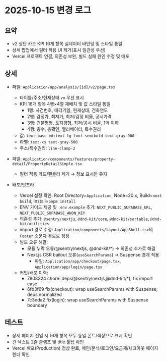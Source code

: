 # 2025-10-15 변경 로그

## 요약

- v2 상단 카드 KPI 16개 항목 실데이터 바인딩 및 스타일 통일
- 상세 팝업에서 필터 적용 UI 제거(표시 일관성 우선)
- Vercel 프로젝트 연결, 의존성 보완, 빌드 실패 원인 수정 및 배포

## 상세

- 파일: `Application/app/analysis/[id]/v2/page.tsx`
  - 타이틀/주소/현재상태 `vm` 우선 표시
  - KPI 16개 항목 4행×4열 재배치 및 값 스타일 통일
    - 1행: 사건번호, 매각기일, 현재상태, 건축연도
    - 2행: 감정가, 최저가, 최저/감정 비율, 공시가격
    - 3행: 건물평형, 토지평형, 최저/공시 비율, 1억 이하
    - 4행: 층수, 층확인, 엘리베이터, 특수권리
  - 값: `text-base md:text-lg font-semibold text-gray-900`
  - 라벨: `text-xs text-gray-500`
  - 주소/특수권리: `line-clamp-2`
- 파일: `Application/components/features/property-detail/PropertyDetailSimple.tsx`

  - 필터 적용 카드/핸들러 제거 → 정보 표시만 유지

- 배포/인프라
  - Vercel 설정 확인: Root Directory=`Application`, Node=20.x, Build=`next build`, Install=`pnpm install`
  - ENV 가이드 제공 및 `.env.example` 추가: `NEXT_PUBLIC_SUPABASE_URL`, `NEXT_PUBLIC_SUPABASE_ANON_KEY`
  - 의존성 추가: `@sentry/nextjs`, `@dnd-kit/core`, `@dnd-kit/sortable`, `@dnd-kit/utilities`
  - import 경로 수정: `Application/components/layout/AppShell.tsx`의 `Footer` 소문자 경로로 정정
  - 빌드 오류 해결:
    - 모듈 누락 오류(@sentry/nextjs, @dnd-kit/\*) → 의존성 추가로 해결
    - Next.js CSR bailout 오류(`useSearchParams`) → Suspense 경계 적용
      - 파일: `Application/app/checkout/page.tsx`, `Application/app/login/page.tsx`
  - 커밋/배포 이력:
    - 7808324 chore: deps(@sentry/nextjs,@dnd-kit/\*); fix import case
    - 6fb3f69 fix(checkout): wrap useSearchParams with Suspense; deps normalized
    - 7c3eda2 fix(login): wrap useSearchParams with Suspense boundary

## 테스트

- 상세 페이지 진입 시 16개 항목 모두 동일 폰트/색상으로 표시 확인
- 긴 텍스트 2줄 클램프 및 title 툴팁 확인
- Vercel 배포(Production) 정상 완료, 메인/분석/로그인/요금제/체크아웃 페이지 렌더 확인
